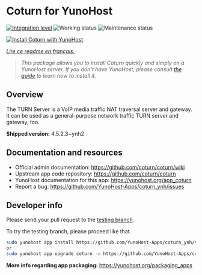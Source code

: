 <!--
N.B.: This README was automatically generated by https://github.com/YunoHost/apps/tree/master/tools/README-generator
It shall NOT be edited by hand.
-->

# Coturn for YunoHost

[![Integration level](https://dash.yunohost.org/integration/coturn.svg)](https://dash.yunohost.org/appci/app/coturn) ![Working status](https://ci-apps.yunohost.org/ci/badges/coturn.status.svg) ![Maintenance status](https://ci-apps.yunohost.org/ci/badges/coturn.maintain.svg)

[![Install Coturn with YunoHost](https://install-app.yunohost.org/install-with-yunohost.svg)](https://install-app.yunohost.org/?app=coturn)

*[Lire ce readme en français.](./README_fr.md)*

> *This package allows you to install Coturn quickly and simply on a YunoHost server.
If you don't have YunoHost, please consult [the guide](https://yunohost.org/#/install) to learn how to install it.*

## Overview

The TURN Server is a VoIP media traffic NAT traversal server and gateway. It can be used as a general-purpose network traffic TURN server and gateway, too.

**Shipped version:** 4.5.2.3~ynh2

## Documentation and resources

* Official admin documentation: <https://github.com/coturn/coturn/wiki>
* Upstream app code repository: <https://github.com/coturn/coturn>
* YunoHost documentation for this app: <https://yunohost.org/app_coturn>
* Report a bug: <https://github.com/YunoHost-Apps/coturn_ynh/issues>

## Developer info

Please send your pull request to the [testing branch](https://github.com/YunoHost-Apps/coturn_ynh/tree/testing).

To try the testing branch, please proceed like that.

``` bash
sudo yunohost app install https://github.com/YunoHost-Apps/coturn_ynh/tree/testing --debug
or
sudo yunohost app upgrade coturn -u https://github.com/YunoHost-Apps/coturn_ynh/tree/testing --debug
```

**More info regarding app packaging:** <https://yunohost.org/packaging_apps>
